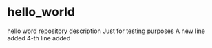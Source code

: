 # hello_world
hello word repository description
Just for testing purposes
A new line added
4-th line added 
